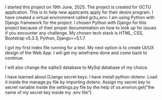 I started this project on 19th June, 2025.
The project is created for GCTU application. This is to help new applicants apply for their desire program.
I have created a virtual environment called gctu_env.
I am using Python with Django framework for the project. I chosen Python with Django for this project because of their proper documentation on how to look up for issues if you encounter any challenge. My chosen tech stack is HTML, CSS, Bootstrap v5.3.3, Python, Django==5.1.7.

I got my first index file running for a test.
My next option is to create UI/UX design of the Web App. I will get my wireframe done and come back to continue.

I will also change the sqlite3 database to MySql database of my choice.

I have learned about DJango secret keys.
I have install python-dotenv.
Load it inside the manage.py file by importing dotenv.
Assign my secret key to secret variable inside the settings.py file by the help of os.environ.get("the name of my secret key inside my .env file")